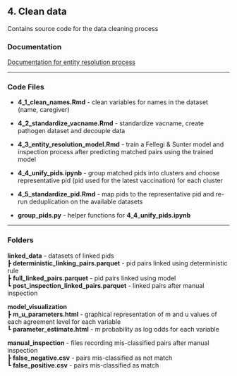 ## 4. Clean data
Contains source code for the data cleaning process

### Documentation
[Documentation for entity resolution process](https://docs.google.com/document/d/1L56lpYwiMWjR2xJ-L0s3YYuGczSRAcNlWROz7kVNCzI/edit?usp=sharing)

--- 

### Code Files
- **4_1_clean_names.Rmd** - clean variables for names in the dataset (name, caregiver) 
- **4_2_standardize_vacname.Rmd** - standardize vacname, create pathogen dataset and decouple data
- **4_3_entity_resolution_model.Rmd** - train a Fellegi & Sunter model and inspection process after predicting matched pairs using the trained model
- **4_4_unify_pids.ipynb** - group matched pids into clusters and choose representative pid (pid used for the latest vaccination) for each cluster 
- **4_5_standardize_pid.Rmd** - map pids to the representative pid and re-run deduplication on the available datasets

- **group_pids.py** - helper functions for **4_4_unify_pids.ipynb**

--- 

### Folders
**linked_data** - datasets of linked pids\
 ┣ **deterministic_linking_pairs.parquet** - pid pairs linked using deterministic rule \
 ┣ **full_linked_pairs.parquet** - pid pairs linked using model\
 ┗ **post_inspection_linked_pairs.parquet** - linked pairs after manual inspection
 
 **model_visualization**\
 ┣ **m_u_parameters.html** - graphical representation of m and u values of each agreement level for each variable\
 ┗ **parameter_estimate.html** - m probability as log odds for each variable
 
**manual_inspection** - files recording mis-classified pairs after manual inspection\
 ┣ **false_negative.csv** - pairs mis-classified as not match\
 ┗ **false_positive.csv** - pairs mis-classified as match

 
 


